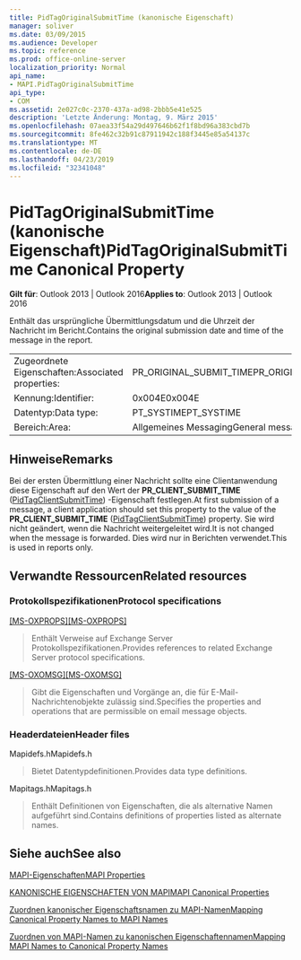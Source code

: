 ```yaml
---
title: PidTagOriginalSubmitTime (kanonische Eigenschaft)
manager: soliver
ms.date: 03/09/2015
ms.audience: Developer
ms.topic: reference
ms.prod: office-online-server
localization_priority: Normal
api_name:
- MAPI.PidTagOriginalSubmitTime
api_type:
- COM
ms.assetid: 2e027c0c-2370-437a-ad98-2bbb5e41e525
description: 'Letzte Änderung: Montag, 9. März 2015'
ms.openlocfilehash: 07aea33f54a29d497646b62f1f8bd96a383cbd7b
ms.sourcegitcommit: 8fe462c32b91c87911942c188f3445e85a54137c
ms.translationtype: MT
ms.contentlocale: de-DE
ms.lasthandoff: 04/23/2019
ms.locfileid: "32341048"
---
```

# <a name="pidtagoriginalsubmittime-canonical-property"></a><span data-ttu-id="f4f69-103">PidTagOriginalSubmitTime (kanonische Eigenschaft)</span><span class="sxs-lookup"><span data-stu-id="f4f69-103">PidTagOriginalSubmitTime Canonical Property</span></span>

  
  
<span data-ttu-id="f4f69-104">**Gilt für**: Outlook 2013 | Outlook 2016</span><span class="sxs-lookup"><span data-stu-id="f4f69-104">**Applies to**: Outlook 2013 | Outlook 2016</span></span> 
  
<span data-ttu-id="f4f69-105">Enthält das ursprüngliche Übermittlungsdatum und die Uhrzeit der Nachricht im Bericht.</span><span class="sxs-lookup"><span data-stu-id="f4f69-105">Contains the original submission date and time of the message in the report.</span></span>
  
|||
|:-----|:-----|
|<span data-ttu-id="f4f69-106">Zugeordnete Eigenschaften:</span><span class="sxs-lookup"><span data-stu-id="f4f69-106">Associated properties:</span></span>  <br/> |<span data-ttu-id="f4f69-107">PR_ORIGINAL_SUBMIT_TIME</span><span class="sxs-lookup"><span data-stu-id="f4f69-107">PR_ORIGINAL_SUBMIT_TIME</span></span>  <br/> |
|<span data-ttu-id="f4f69-108">Kennung:</span><span class="sxs-lookup"><span data-stu-id="f4f69-108">Identifier:</span></span>  <br/> |<span data-ttu-id="f4f69-109">0x004E</span><span class="sxs-lookup"><span data-stu-id="f4f69-109">0x004E</span></span>  <br/> |
|<span data-ttu-id="f4f69-110">Datentyp:</span><span class="sxs-lookup"><span data-stu-id="f4f69-110">Data type:</span></span>  <br/> |<span data-ttu-id="f4f69-111">PT_SYSTIME</span><span class="sxs-lookup"><span data-stu-id="f4f69-111">PT_SYSTIME</span></span>  <br/> |
|<span data-ttu-id="f4f69-112">Bereich:</span><span class="sxs-lookup"><span data-stu-id="f4f69-112">Area:</span></span>  <br/> |<span data-ttu-id="f4f69-113">Allgemeines Messaging</span><span class="sxs-lookup"><span data-stu-id="f4f69-113">General messaging</span></span>  <br/> |
   
## <a name="remarks"></a><span data-ttu-id="f4f69-114">Hinweise</span><span class="sxs-lookup"><span data-stu-id="f4f69-114">Remarks</span></span>

<span data-ttu-id="f4f69-115">Bei der ersten Übermittlung einer Nachricht sollte eine Clientanwendung diese Eigenschaft auf den Wert der **PR_CLIENT_SUBMIT_TIME** ([PidTagClientSubmitTime](pidtagclientsubmittime-canonical-property.md)) -Eigenschaft festlegen.</span><span class="sxs-lookup"><span data-stu-id="f4f69-115">At first submission of a message, a client application should set this property to the value of the **PR_CLIENT_SUBMIT_TIME** ([PidTagClientSubmitTime](pidtagclientsubmittime-canonical-property.md)) property.</span></span> <span data-ttu-id="f4f69-116">Sie wird nicht geändert, wenn die Nachricht weitergeleitet wird.</span><span class="sxs-lookup"><span data-stu-id="f4f69-116">It is not changed when the message is forwarded.</span></span> <span data-ttu-id="f4f69-117">Dies wird nur in Berichten verwendet.</span><span class="sxs-lookup"><span data-stu-id="f4f69-117">This is used in reports only.</span></span>
  
## <a name="related-resources"></a><span data-ttu-id="f4f69-118">Verwandte Ressourcen</span><span class="sxs-lookup"><span data-stu-id="f4f69-118">Related resources</span></span>

### <a name="protocol-specifications"></a><span data-ttu-id="f4f69-119">Protokollspezifikationen</span><span class="sxs-lookup"><span data-stu-id="f4f69-119">Protocol specifications</span></span>

<span data-ttu-id="f4f69-120">[[MS-OXPROPS]](https://msdn.microsoft.com/library/f6ab1613-aefe-447d-a49c-18217230b148%28Office.15%29.aspx)</span><span class="sxs-lookup"><span data-stu-id="f4f69-120">[[MS-OXPROPS]](https://msdn.microsoft.com/library/f6ab1613-aefe-447d-a49c-18217230b148%28Office.15%29.aspx)</span></span>
  
> <span data-ttu-id="f4f69-121">Enthält Verweise auf Exchange Server Protokollspezifikationen.</span><span class="sxs-lookup"><span data-stu-id="f4f69-121">Provides references to related Exchange Server protocol specifications.</span></span>
    
<span data-ttu-id="f4f69-122">[[MS-OXOMSG]](https://msdn.microsoft.com/library/daa9120f-f325-4afb-a738-28f91049ab3c%28Office.15%29.aspx)</span><span class="sxs-lookup"><span data-stu-id="f4f69-122">[[MS-OXOMSG]](https://msdn.microsoft.com/library/daa9120f-f325-4afb-a738-28f91049ab3c%28Office.15%29.aspx)</span></span>
  
> <span data-ttu-id="f4f69-123">Gibt die Eigenschaften und Vorgänge an, die für E-Mail-Nachrichtenobjekte zulässig sind.</span><span class="sxs-lookup"><span data-stu-id="f4f69-123">Specifies the properties and operations that are permissible on email message objects.</span></span>
    
### <a name="header-files"></a><span data-ttu-id="f4f69-124">Headerdateien</span><span class="sxs-lookup"><span data-stu-id="f4f69-124">Header files</span></span>

<span data-ttu-id="f4f69-125">Mapidefs.h</span><span class="sxs-lookup"><span data-stu-id="f4f69-125">Mapidefs.h</span></span>
  
> <span data-ttu-id="f4f69-126">Bietet Datentypdefinitionen.</span><span class="sxs-lookup"><span data-stu-id="f4f69-126">Provides data type definitions.</span></span>
    
<span data-ttu-id="f4f69-127">Mapitags.h</span><span class="sxs-lookup"><span data-stu-id="f4f69-127">Mapitags.h</span></span>
  
> <span data-ttu-id="f4f69-128">Enthält Definitionen von Eigenschaften, die als alternative Namen aufgeführt sind.</span><span class="sxs-lookup"><span data-stu-id="f4f69-128">Contains definitions of properties listed as alternate names.</span></span>
    
## <a name="see-also"></a><span data-ttu-id="f4f69-129">Siehe auch</span><span class="sxs-lookup"><span data-stu-id="f4f69-129">See also</span></span>



[<span data-ttu-id="f4f69-130">MAPI-Eigenschaften</span><span class="sxs-lookup"><span data-stu-id="f4f69-130">MAPI Properties</span></span>](mapi-properties.md)
  
[<span data-ttu-id="f4f69-131">KANONISCHE EIGENSCHAFTEN VON MAPI</span><span class="sxs-lookup"><span data-stu-id="f4f69-131">MAPI Canonical Properties</span></span>](mapi-canonical-properties.md)
  
[<span data-ttu-id="f4f69-132">Zuordnen kanonischer Eigenschaftsnamen zu MAPI-Namen</span><span class="sxs-lookup"><span data-stu-id="f4f69-132">Mapping Canonical Property Names to MAPI Names</span></span>](mapping-canonical-property-names-to-mapi-names.md)
  
[<span data-ttu-id="f4f69-133">Zuordnen von MAPI-Namen zu kanonischen Eigenschaftennamen</span><span class="sxs-lookup"><span data-stu-id="f4f69-133">Mapping MAPI Names to Canonical Property Names</span></span>](mapping-mapi-names-to-canonical-property-names.md)

